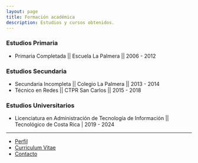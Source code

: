 ```yaml
---
layout: page
title: Formación académica
description: Estudios y cursos obtenidos.
---
```


### Estudios Primaria
  * Primaria Completada || Escuela La Palmera || 2006 - 2012

### Estudios Secundaria 
  * Secundaria Incompleta || Colegio La Palmera || 2013 - 2014
  * Técnico en Redes || CTPR San Carlos || 2015 - 2018

### Estudios Universitarios
  * Licenciatura en Administración de Tecnología de Información || Tecnológico de Costa Rica  | 2019 - 2024


*****
- [Perfil](../index.html)
- [Curriculum Vitae](/cv.html)
- [Contacto](/contact.html)